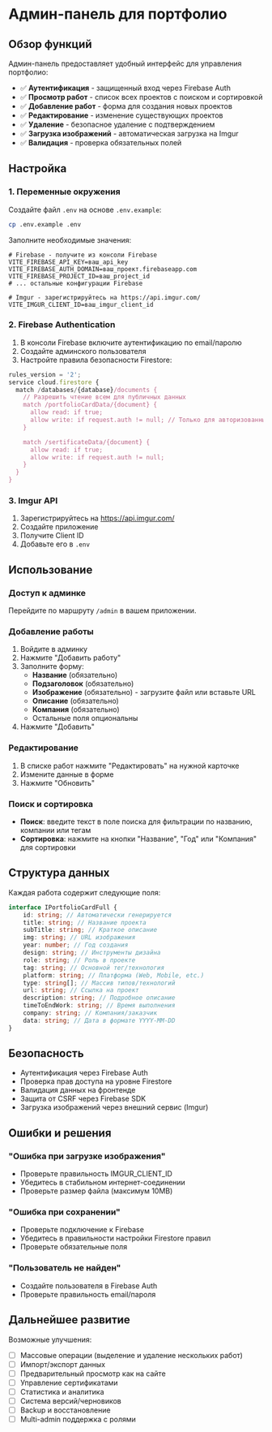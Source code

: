 # Админ-панель для портфолио

## Обзор функций

Админ-панель предоставляет удобный интерфейс для управления портфолио:

- ✅ **Аутентификация** - защищенный вход через Firebase Auth
- ✅ **Просмотр работ** - список всех проектов с поиском и сортировкой
- ✅ **Добавление работ** - форма для создания новых проектов
- ✅ **Редактирование** - изменение существующих проектов
- ✅ **Удаление** - безопасное удаление с подтверждением
- ✅ **Загрузка изображений** - автоматическая загрузка на Imgur
- ✅ **Валидация** - проверка обязательных полей

## Настройка

### 1. Переменные окружения

Создайте файл `.env` на основе `.env.example`:

```bash
cp .env.example .env
```

Заполните необходимые значения:

```env
# Firebase - получите из консоли Firebase
VITE_FIREBASE_API_KEY=ваш_api_key
VITE_FIREBASE_AUTH_DOMAIN=ваш_проект.firebaseapp.com
VITE_FIREBASE_PROJECT_ID=ваш_project_id
# ... остальные конфигурации Firebase

# Imgur - зарегистрируйтесь на https://api.imgur.com/
VITE_IMGUR_CLIENT_ID=ваш_imgur_client_id
```

### 2. Firebase Authentication

1. В консоли Firebase включите аутентификацию по email/паролю
2. Создайте админского пользователя
3. Настройте правила безопасности Firestore:

```javascript
rules_version = '2';
service cloud.firestore {
  match /databases/{database}/documents {
    // Разрешить чтение всем для публичных данных
    match /portfolioCardData/{document} {
      allow read: if true;
      allow write: if request.auth != null; // Только для авторизованных
    }

    match /sertificateData/{document} {
      allow read: if true;
      allow write: if request.auth != null;
    }
  }
}
```

### 3. Imgur API

1. Зарегистрируйтесь на https://api.imgur.com/
2. Создайте приложение
3. Получите Client ID
4. Добавьте его в `.env`

## Использование

### Доступ к админке

Перейдите по маршруту `/admin` в вашем приложении.

### Добавление работы

1. Войдите в админку
2. Нажмите "Добавить работу"
3. Заполните форму:
    - **Название** (обязательно)
    - **Подзаголовок** (обязательно)
    - **Изображение** (обязательно) - загрузите файл или вставьте URL
    - **Описание** (обязательно)
    - **Компания** (обязательно)
    - Остальные поля опциональны
4. Нажмите "Добавить"

### Редактирование

1. В списке работ нажмите "Редактировать" на нужной карточке
2. Измените данные в форме
3. Нажмите "Обновить"

### Поиск и сортировка

- **Поиск**: введите текст в поле поиска для фильтрации по названию, компании или тегам
- **Сортировка**: нажмите на кнопки "Название", "Год" или "Компания" для сортировки

## Структура данных

Каждая работа содержит следующие поля:

```typescript
interface IPortfolioCardFull {
    id: string; // Автоматически генерируется
    title: string; // Название проекта
    subTitle: string; // Краткое описание
    img: string; // URL изображения
    year: number; // Год создания
    design: string; // Инструменты дизайна
    role: string; // Роль в проекте
    tag: string; // Основной тег/технология
    platform: string; // Платформа (Web, Mobile, etc.)
    type: string[]; // Массив типов/технологий
    url: string; // Ссылка на проект
    description: string; // Подробное описание
    timeToEndWork: string; // Время выполнения
    company: string; // Компания/заказчик
    data: string; // Дата в формате YYYY-MM-DD
}
```

## Безопасность

- Аутентификация через Firebase Auth
- Проверка прав доступа на уровне Firestore
- Валидация данных на фронтенде
- Защита от CSRF через Firebase SDK
- Загрузка изображений через внешний сервис (Imgur)

## Ошибки и решения

### "Ошибка при загрузке изображения"

- Проверьте правильность IMGUR_CLIENT_ID
- Убедитесь в стабильном интернет-соединении
- Проверьте размер файла (максимум 10MB)

### "Ошибка при сохранении"

- Проверьте подключение к Firebase
- Убедитесь в правильности настройки Firestore правил
- Проверьте обязательные поля

### "Пользователь не найден"

- Создайте пользователя в Firebase Auth
- Проверьте правильность email/пароля

## Дальнейшее развитие

Возможные улучшения:

- [ ] Массовые операции (выделение и удаление нескольких работ)
- [ ] Импорт/экспорт данных
- [ ] Предварительный просмотр как на сайте
- [ ] Управление сертификатами
- [ ] Статистика и аналитика
- [ ] Система версий/черновиков
- [ ] Backup и восстановление
- [ ] Multi-admin поддержка с ролями
